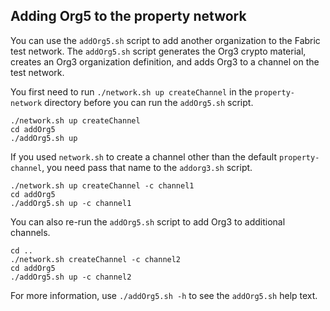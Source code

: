 ## Adding Org5 to the property network

You can use the `addOrg5.sh` script to add another organization to the Fabric test network. The `addOrg5.sh` script generates the Org3 crypto material, creates an Org3 organization definition, and adds Org3 to a channel on the test network.

You first need to run `./network.sh up createChannel` in the `property-network` directory before you can run the `addOrg5.sh` script.

```
./network.sh up createChannel
cd addOrg5
./addOrg5.sh up
```

If you used `network.sh` to create a channel other than the default `property-channel`, you need pass that name to the `addorg3.sh` script.
```
./network.sh up createChannel -c channel1
cd addOrg5
./addOrg5.sh up -c channel1
```

You can also re-run the `addOrg5.sh` script to add Org3 to additional channels.
```
cd ..
./network.sh createChannel -c channel2
cd addOrg5
./addOrg5.sh up -c channel2
```

For more information, use `./addOrg5.sh -h` to see the `addOrg5.sh` help text.
